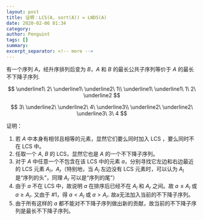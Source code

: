 ```yaml
---
layout: post
title: 证明：LCS(A, sort(A)) = LNDS(A)
date: 2020-02-06 01:34
category: 
author: Penguint
tags: []
summary: 
excerpt_separator: <!-- more -->
---
```

<!-- more -->

有一个序列 $A$，经升序排列后变为 $B$，$A$ 和 $B$ 的最长公共子序列等价于 $A$ 的最长不下降子序列.

$$
\underline1\ 2\ \underline1\ \underline2\ 1\\
\underline1\ \underline1\ 1\ 2\ \underline2
$$

$$
3\ \underline2\ \underline2\ 4\ \underline3\\
\underline2\ \underline2\ \underline3\ 3\ 4
$$

证明：
1. 若 $A$ 中本身有相邻且相等的元素，显然它们要么同时加入 LCS ，要么同时不在 LCS 中。
2. 任取一个 $A$, $B$ 的 LCS，显然它也是 $A$ 的一个不下降子序列。
3. 对于 $A$ 中任意一个不包含在该 LCS 中的元素 $a$，分别寻找它左边和右边最近的 LCS 元素 $A_l$，$A_r$（特别地，当 $A_l$ 左边没有 LCS 元素时，可以认为 $A_l$ 是“序列的头”，同理 $A_r$ 可以是“序列的尾”）
4. 由于 $a$ 不在 LCS 中，故说明 $a$ 在排序后已经不在 $A_l$ 和 $A_r$ 之间。故 $a \leq A_l$ 或 $a \geq A_r$. 又由于 #1，得 $a < A_l$ 或 $a > A_r$. 故a无法加入当前的不下降子序列。
5. 由于所有这样的 $a$ 都不能对不下降子序列做出新的贡献，故当前的不下降子序列是最长不下降子序列。